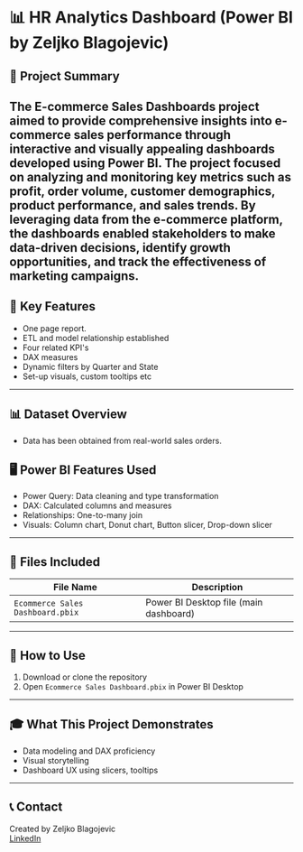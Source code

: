 # 📊 HR Analytics Dashboard (Power BI by Zeljko Blagojevic)

## 🧠 Project Summary
The E-commerce Sales Dashboards project aimed to provide comprehensive insights into e-commerce sales performance through interactive and visually appealing dashboards developed using Power BI. The project focused on analyzing and monitoring key metrics such as profit, order volume, customer demographics, product performance, and sales trends. By leveraging data from the e-commerce platform, the dashboards enabled stakeholders to make data-driven decisions, identify growth opportunities, and track the effectiveness of marketing campaigns.
---

## 🔧 Key Features
- One page report.
- ETL and model relationship established
- Four related KPI's
- DAX measures 
- Dynamic filters by Quarter and State
- Set-up visuals, custom tooltips etc
--- 

## 📊 Dataset Overview

- Data has been obtained from real-world sales orders.


## 🖥️ Power BI Features Used
- Power Query: Data cleaning and type transformation
- DAX: Calculated columns and measures
- Relationships: One-to-many join
- Visuals: Column chart, Donut chart, Button slicer, Drop-down slicer
---

## 📂 Files Included
| File Name             | Description                                 |
|-----------------------|---------------------------------------------|
| `Ecommerce Sales Dashboard.pbix`    | Power BI Desktop file (main dashboard)      |

---

## 📎 How to Use
1. Download or clone the repository
2. Open `Ecommerce Sales Dashboard.pbix` in Power BI Desktop

---

## 🎓 What This Project Demonstrates
- Data modeling and DAX proficiency
- Visual storytelling 
- Dashboard UX using slicers, tooltips

---

## 📞 Contact
Created by Zeljko Blagojevic  
[LinkedIn](https:www.linkedin.com/in/željko-blagojević-1115261b4)
